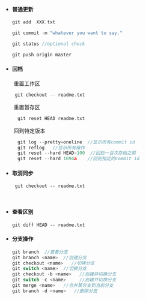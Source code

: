- #### 普通更新

  ```c
  git add  XXX.txt
  
  git commit -m "whatever you want to say."
  
  git status //optional check
  
  git push origin master
  ```



- #### 回档

  ​	重置工作区

  ```c
   git checkout -- readme.txt
  ```

  ​	重置暂存区

  ```c
    git reset HEAD readme.txt
  ```

  ​	回到特定版本

  ```c
    git log --pretty=oneline  //显示所有commit id
    git reflog   //显示所有操作  
    git reset --hard HEAD~100  //回到一百次存档之前
    git reset --hard 1094a    //回到指定的commit id
  ```

  

- #### 取消同步

  ```
   git checkout -- readme.txt
  ```

  

​	

- #### 查看区别

  ```
  git diff HEAD -- readme.txt
  ```

  

- #### 分支操作

  ```c
  git branch  //查看分支
  git branch <name>  //创建分支
  git checkout <name>   //切换分支
  git switch <name>  //切换分支
  git checkout -b <name>   //创建并切换分支
  git switch -c <name>     //创建并切换分支
  git merge <name>   //合并某分支到当前分支
  git branch -d <name>   //删除分支
  ```

  

  